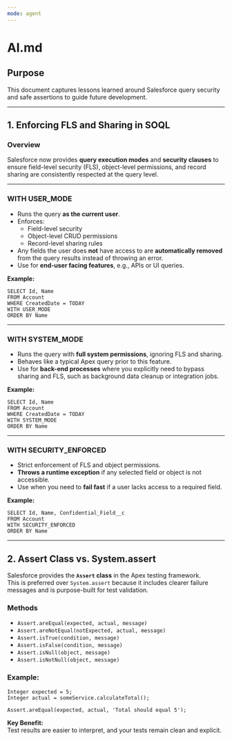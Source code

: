 ```yaml
---
mode: agent
---
```


# AI.md
## Purpose
This document captures lessons learned around Salesforce query security and safe assertions to guide future development.

---

## 1. Enforcing FLS and Sharing in SOQL

### Overview
Salesforce now provides **query execution modes** and **security clauses** to ensure field-level security (FLS), object-level permissions, and record sharing are consistently respected at the query level.

---

### WITH USER_MODE
- Runs the query **as the current user**.
- Enforces:
  - Field-level security
  - Object-level CRUD permissions
  - Record-level sharing rules
- Any fields the user does **not** have access to are **automatically removed** from the query results instead of throwing an error.
- Use for **end-user facing features**, e.g., APIs or UI queries.

**Example:**
```
SELECT Id, Name
FROM Account
WHERE CreatedDate = TODAY
WITH USER_MODE
ORDER BY Name
```

---

### WITH SYSTEM_MODE
- Runs the query with **full system permissions**, ignoring FLS and sharing.
- Behaves like a typical Apex query prior to this feature.
- Use for **back-end processes** where you explicitly need to bypass sharing and FLS, such as background data cleanup or integration jobs.

**Example:**
```
SELECT Id, Name
FROM Account
WHERE CreatedDate = TODAY
WITH SYSTEM_MODE
ORDER BY Name
```

---

### WITH SECURITY_ENFORCED
- Strict enforcement of FLS and object permissions.
- **Throws a runtime exception** if any selected field or object is not accessible.
- Use when you need to **fail fast** if a user lacks access to a required field.

**Example:**
```
SELECT Id, Name, Confidential_Field__c
FROM Account
WITH SECURITY_ENFORCED
ORDER BY Name
```

---

## 2. Assert Class vs. System.assert

Salesforce provides the **`Assert` class** in the Apex testing framework.  
This is preferred over `System.assert` because it includes clearer failure messages and is purpose-built for test validation.

### Methods
- `Assert.areEqual(expected, actual, message)`
- `Assert.areNotEqual(notExpected, actual, message)`
- `Assert.isTrue(condition, message)`
- `Assert.isFalse(condition, message)`
- `Assert.isNull(object, message)`
- `Assert.isNotNull(object, message)`

### Example:
```
Integer expected = 5;
Integer actual = someService.calculateTotal();

Assert.areEqual(expected, actual, 'Total should equal 5');
```

**Key Benefit:**  
Test results are easier to interpret, and your tests remain clean and explicit.

